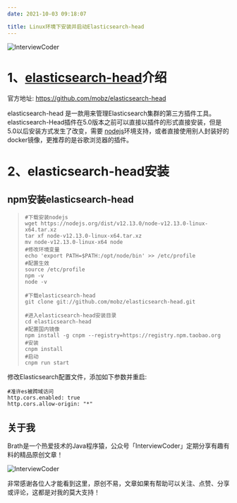 ```yaml
---
date: 2021-10-03 09:18:07

title: Linux环境下安装并启动Elasticsearch-head
---
```


![InterviewCoder](https://brath4.oss-cn-shenzhen.aliyuncs.com/picgo/%E6%89%AB%E7%A0%81_%E6%90%9C%E7%B4%A2%E8%81%94%E5%90%88%E4%BC%A0%E6%92%AD%E6%A0%B7%E5%BC%8F-%E6%A0%87%E5%87%86%E8%89%B2%E7%89%88.png)



# 1、[elasticsearch-head](https://so.csdn.net/so/search?q=elasticsearch-head&spm=1001.2101.3001.7020)介绍

官方地址: https://github.com/mobz/elasticsearch-head

elasticsearch-head 是一款用来管理Elasticsearch集群的第三方插件工具。 elasticsearch-Head插件在5.0版本之前可以直接以插件的形式直接安装，但是5.0以后安装方式发生了改变，需要 [nodejs](https://so.csdn.net/so/search?q=nodejs&spm=1001.2101.3001.7020)环境支持，或者直接使用别人封装好的docker镜像，更推荐的是谷歌浏览器的插件。

# 2、elasticsearch-head安装

##  npm安装elasticsearch-head

> ```
> #下载安装nodejs
> wget https://nodejs.org/dist/v12.13.0/node-v12.13.0-linux-x64.tar.xz
> tar xf node-v12.13.0-linux-x64.tar.xz
> mv node-v12.13.0-linux-x64 node
> #修改环境变量
> echo 'export PATH=$PATH:/opt/node/bin' >> /etc/profile
> #配置生效
> source /etc/profile
> npm -v
> node -v
> 
> #下载elasticsearch-head
> git clone git://github.com/mobz/elasticsearch-head.git
> 
> #进入elasticsearch-head安装目录
> cd elasticsearch-head
> #配置国内镜像
> npm install -g cnpm --registry=https://registry.npm.taobao.org
> #安装
> cnpm install
> #启动
> cnpm run start
> ```

修改Elasticsearch配置文件，添加如下参数并重启: 

```cobol
#准许es被跨域访问
http.cors.enabled: true
http.cors.allow-origin: "*"
```
## 关于我

Brath是一个热爱技术的Java程序猿，公众号「InterviewCoder」定期分享有趣有料的精品原创文章！

![InterviewCoder](https://brath4.oss-cn-shenzhen.aliyuncs.com/picgo/%E4%BA%8C%E7%BB%B4%E7%A0%81plus.png)

非常感谢各位人才能看到这里，原创不易，文章如果有帮助可以关注、点赞、分享或评论，这都是对我的莫大支持！
